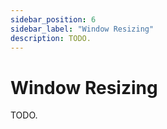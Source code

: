 ```yaml
---
sidebar_position: 6
sidebar_label: "Window Resizing"
description: TODO.
---
```


# Window Resizing

TODO.
